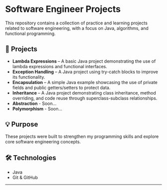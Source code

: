 # Software Engineer Projects

This repository contains a collection of practice and learning projects related to software engineering, with a focus on Java, algorithms, and functional programming.

## 📁 Projects

- **Lambda Expressions** – A basic Java project demonstrating the use of lambda expressions and functional interfaces.
- **Exception Handling** – A Java project using try-catch blocks to improve its functionality.
- **Encapsulation** – A simple Java example showcasing the use of private fields and public getters/setters to protect data.
- **Inheritance** – A Java project demonstrating class inheritance, method overriding, and code reuse through superclass-subclass relationships.
- **Abstraction** - Soon...
- **Polymorphism** - Soon...

## 💡 Purpose

These projects were built to strengthen my programming skills and explore core software engineering concepts.

## 🛠️ Technologies

- Java
- Git & GitHub

---
